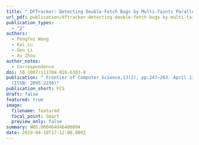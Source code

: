 ```yaml
---
title: " DFTracker: Detecting Double-Fetch Bugs by Multi-Taints Parallel Tracking"
url_pdf: publication/dftracker-detecting-double-fetch-bugs-by-multi-taints-parallel-tracking/fcs-final.pdf
publication_types:
  - "2"
authors:
  - Pengfei Wang
  - Kai Lu
  - Gen Li
  - Xu Zhou
author_notes:
  - Correspondence
doi: 10.1007/s11704-016-6383-8
publication: " Frontier of Computer Science,13(2), pp:247–263. April 11th, 2019.
  (ISSN: 2095-2236)"
publication_short: FCS
draft: false
featured: true
image:
  filename: featured
  focal_point: Smart
  preview_only: false
summary: WOS:000464846400004
date: 2019-04-10T17:12:00.000Z
---
```

